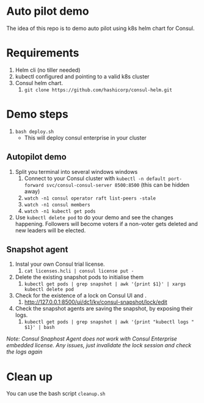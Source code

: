 # Auto pilot demo
The idea of this repo is to demo auto pilot using k8s helm chart for Consul.

# Requirements
1. Helm cli (no tiller needed)
2. kubectl configured and pointing to a valid k8s cluster
3. Consul helm chart.
   1. `git clone https://github.com/hashicorp/consul-helm.git`

# Demo steps
1. `bash deploy.sh`
   * This will deploy consul enterprise in your cluster

## Autopilot demo
1. Split you terminal into several windows windows
   1. Connect to your Consul cluster with `kubectl -n default port-forward svc/consul-consul-server 8500:8500` (this can be hidden away)
   2. `watch -n1 consul operator raft list-peers -stale`
   3. `watch -n1 consul members`
   4. `watch -n1 kubectl get pods`
2. Use `kubectl delete pod` to do your demo and see the changes happening. Followers will become voters if a non-voter gets deleted and new leaders will be elected.

## Snapshot agent

1. Instal your own Consul trial license.
   1. `cat licenses.hcli | consul license put -`
2. Delete the existing snapshot pods to initialise them
   1. `kubectl get pods | grep snapshot | awk '{print $1}' | xargs kubectl delete pod`
3. Check for the existence of a lock on Consul UI and .
   1. http://127.0.0.1:8500/ui/dc1/kv/consul-snapshot/lock/edit
4. Check the snapshot agents are saving the snapshot, by exposing their logs.
   1. `kubectl get pods | grep snapshot | awk '{print "kubectl logs " $1}' | bash`

*Note: Consul Snaphost Agent does not work with Consul Enterprise embedded license.*
*Any issues, just invalidate the lock session and check the logs again*

# Clean up

You can use the bash script `cleanup.sh`
